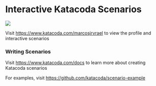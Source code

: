 # Interactive Katacoda Scenarios

[![](http://shields.katacoda.com/katacoda/marcosjrvrael/count.svg)](https://www.katacoda.com/marcosjrvrael "Get your profile on Katacoda.com")

Visit https://www.katacoda.com/marcosjrvrael to view the profile and interactive scenarios

### Writing Scenarios
Visit https://www.katacoda.com/docs to learn more about creating Katacoda scenarios

For examples, visit https://github.com/katacoda/scenario-example
